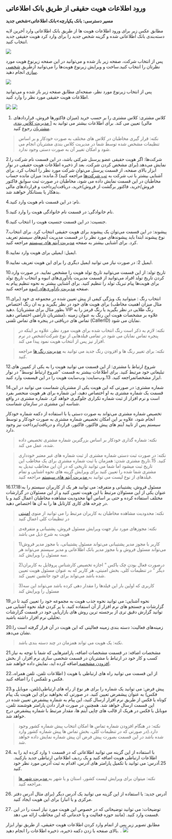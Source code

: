 ## ورود اطلاعات هویت حقیقی از طریق بانک اطلاعاتی

**مسیر دسترسی: بانک یکپارچه>بانک اطلاعاتی>شخص جدید**

مطابق عکس زیر برای ورود اطلاعات هویت ها از طریق بانک اطلاعاتی وارد آخرین لایه دسته‌بندی‌ بانک اطلاعاتی شده و گزینه شخص جدید را برای وارد کرد هویت حقیقی جدید انتخاب کنید.

![](haghighi1.png)

پس از انتخاب شرکت، صفحه زیر باز شده و می‌توانید در این صفحه زیرنوع هویت مورد نظرتان را انتخاب کنید.ساخت و ویرایش زیرنوع هویت‌ها را می‌توانید ازطریق [شخصی سازی]( https://github.com/1stco/PayamGostarDocs/blob/master/help2.5.4/Settings/Personalization-crm/Overview/General-information/General-information.md) انجام دهید. 

![](haghighi2.png)

پس از انتخاب زیرنوع مورد نظر، صفحه‌ای مطابق صفحه زیر باز شده و می‌توانید اطلاعات هویت حقیقی مورد نظر را وارد کنید.

![](haghighi3.png)
![](haghighi4.png)
 

1. کلاس مشتری: کلاس مشتری را بر حسب خرید (میزان فاکتورها فروش، قراردادهای مالی) تعیین می کند. برای اطلاعات بیشتر می توانید به [[ مدیریت کلاس بندی مشتریان](https://github.com/1stco/PayamGostarDocs/blob/master/help2.5.4/Settings/Customer-classification-management/Customer-classification-management.md) رجوع کنید.

> نکته: قرار گیری مخاطبان در کلاس های مختلف به صورت خودکار و بر اساس تنظیمات مشخص شده توسط شما در مدیریت کلاس بندی مشتریان انجام می شود و امکان تغییر آن به صورت دستی وجود ندارد.

2.شرکت‌ها: اگر هویت حقیقی عضو پرسنل شرکتی باشد، در این قسمت نام شرکت را نمایش می‌دهد.(برای مشخص کردن شرکت، بعد از ذخیره اطلاعات هویت حقیقی در نوار ابزار بالای صفحه، از قسمت پرسنل می‌توان شرکت مورد نظر را انتخاب کرد. برای آشنایی بیشتر با تب شرکت به [  تب شرکت‌ها]( https://github.com/1stco/PayamGostarDocs/blob/master/help2.5.4/Integrated-bank/Database/Personnel-Companies/Sherkathamd.md) مراجعه کنید)
3.مانده: میزان مانده حساب مخاطبان در این قسمت نمایش داده می شود، مخاطبان در صورت ثبت سوابق فاکتور فروش/خرید، فاکتور برگشت از فروش/خرید، دریافت/پرداخت و قراردادهای مالی بدهکار یا بستانکار خواهند شد.

4.نام: در این قسمت نام هویت وارد کنید.

5.نام خانوادگی: در قسمت نام خانوادگی هویت را وارد کنید.

6.جنسیت: در این قسمت جنسیت هویت را انتخاب کنید.

7.پیشوند: در این قسمت می‌توان یک پیشوند برای هویت حقیقی انتخاب کرد. برای انتخاب نوع پیشوند ابتدا باید پیشوندهای مورد نظر را در قسمت مدیریت آیتم‌های سیستم تعریف کرد. برای آشنایی بیشتر به صفحه [ مدیریت آیتم های سیستم](https://github.com/1stco/PayamGostarDocs/blob/master/help2.5.4/Basic-Information/Management-of-system-items/Management-of-system-items.md) مراجعه کنید. 

8.ایمیل: ایمیلی برای هویت وارد نمایید.

9.ایمیل 2: در صورت نیاز می توانید ایمیل دیگری را برای این هویت تعریف نمایید.

10.تاریخ تولد: از این قسمت می‌توانید تاریخ تولد هویت را مشخص نمایید. در صورت وارد کردن تاریخ تولد افراد می‌توانید از قسمت مدیریت یادآوری‌های انبوه و انتخاب تاریخ تولد برای هویت‌ها پیام تبریک تولد را تنظیم کنید. برای آشنایی بیشتر به نحوه تنظیم پیام به صفحه [ مدیریت یادآوری‌های انبوه]( https://github.com/1stco/PayamGostarDocs/blob/master/help2.5.4/Settings/Mass-memory-management/Mass-memory-management.md) مراجعه کنید.

11.انتخاب رنگ : میتوانید یک ویژگی کیفی از پیش تعیین شده در مجموعه ی خود (برای مثال میزان اهمیت مخاطب) برای هویت های خود در نظر بگیرید و به ان رنگ اختصاص دهید. (بطور مثال برای مشتریان VIP رنگ طلایی در نظر بگیرید یا رنگ قرمز را به مشتریان ناراضی اختصاص دهید)، علاوه بر مشخصات هویت این رنگ به عنوان زمینه تماس های دریافتی در پنجره های تماس تلفنی (CallerID) نمایان می شود.

> نکته: لازم به ذکر است رنگ انتخاب شده برای هویت مورد نظر، علاوه بر اینکه در پنجره تماس نمایان می شود در تمامی فیلدهایی از نوع شرکت/شخص در نرم افزار نیز پس از انتخاب هویت نمود پیدا می کند.

> نکته: برای تغییر رنگ ها و افزودن رنگ جدید می توانید به [مدیریت رنگ ها](https://github.com/1stco/PayamGostarDocs/blob/master/help2.5.4/Basic-Information/Color-management/Color-management.md) مراجعه کنید. 

12.شروع ارتباط با مشتری: از این قسمت می توانید هویت را به یکی از کمپین های تبلیغاتی خود مرتبط کنید. برای اطلاعات بیشتر به قسمت "شروع ارتباط توسط" در  نوار ابزار مشخصاتمراجعه کنید. 
13.وب‌سایت: وب‌سایت هویت را در این قیسمت وارد کنید. 

14.شماره مشتری: در صورتی که این هویت یکی از مشتریان شماست می توانید در این قسمت یک شماره مشتری به او اختصاص دهید، این شماره برای هر هویت منحصر بفرد است و نرم افزار از ثبت شماره تکراری جلوگیری خواهد کرد. شماره مشتری در واقع شناسه این مشتری در سازمان شماست.

 تخصیص شماره مشتری  می‌تواند به صورت دستی یا با استفاده از دکمه شماره خودکار انجام شود، علاوه بر این امکان تخصیص شماره مشتری به صورت خودکار و توسط سیستم پس از تایید آیتم های پیش فاکتور، فاکتور، قرارداد و دریافت/پرداخت نیز وجود دارد.
 
 > نکته: شماره گذاری خودکار بر اساس بزرگترین شماره مشتری تخصیص داده شده، عمل می کند.

> نکته: در صورت ثبت دستی شماره مشتری از ثبت شماره های غیر معتبر خودداری کنید.
15.تاریخ مشتری شدن: همزمان با ثبت شماره مشتری برای یک مخاطب این تاریخ ثبت میشود اما شما می توانید تاریخی که در آن این مخاطب تبدیل به مشتری شما شده را تعیین کنید
برای ویرایش گزینه های نحوه اشنایی و تمام فیلدهای از نوع لیست می توانید به[ مدیریت آیتم های سیستم](https://github.com/1stco/PayamGostarDocs/blob/master/help%202.5.4/Basic-Information/Management-of-system-items/Management-of-system-items.md) مراجعه کنید.

16.17.18:مسئول فروش، پشتیبانی و متفرقه: می توانید هر یک از کاربران سیستم را به عنوان یکی از این مسئولان مرتبط با این هویت تعیین کنید و از این مسئولان در گزارشات مختلف استفاده کرده و حتی بر اساس آنها محدودیت مشاهده مخاطبان اعمال کنید و یا در چرخه های کاری کارتابل ها را به آن ها اختصاص دهید.

> نکته: محدودیت مشاهده مخاطبان به کاربران مرتبط را می توانید از منوی [امنیتی](https://github.com/1stco/PayamGostarDocs/blob/master/help2.5.4/Settings/General-settings/security/security.md)
در تنظیمات کلی اعمال کنید

>  نکته: مجوزهای مورد نیاز جهت ویرایش مسئول فروش، پشتیبانی و متفرقه‌ی هویت به شرح ذیل می باشد

>  1)کاربر با مجوز مدیر پشتیبانی می‌تواند مسئول پشتیبانی،  با مجوز مدیر فروش می‌تواند مسئول فروش و با مجوز مدیر بانک اطلاعاتی و مدیر سیستم می‌تواند هر سه مسئول را ویرایش کند.

>  2)درصورت فعال بودن چک باکس " اجازه تخصیص کارشناس پروفایل به کاربران دیگر " در تنظیمات کلی، بخش امنیتی، هر کاربر که به عنوان مسئول هویت تعیین شده باشد می‌تواند برای خود جانشین تعیین کند.

>  3)کاربری که اولین بار این فیلدها را مقدار دهی کرده باشد می‌تواند این سه مسئول را ویرایش کند



19.نحوه آشنایی: می توانید نحوه جذب هویت به مجموعه خود را تعیین کنید تا در گزارشات و جستجو های نرم افزار از آن استفاده کنید. با پر کردن فیلد نحوه آشنایی می توانید گزارش دقیق تری از برجسته ترین روش های بازاریابی خود در قسمت گزارشات تحلیلی نرم افزار داشته باشید.

20.زمینه‌های فعالیت: دسته بندی زمینه فعالیتی که این هویت در آن قرار گرفته است را نشان می‌دهد.

> نکته: یک هویت می تواند همزمان در چند دسته بندی باشد.

21.مشخصات اضافه: در قسمت مشخصات اضافه، پارامترهایی که شما با توجه به نیاز کسب و کار خود در ارتباط با مشتریان در قسمت شخصی سازی نرم افزار، از بخش [افزودن مشخصه ](https://github.com/1stco/PayamGostarDocs/blob/master/help2.5.4/Settings/Personalization-crm/Overview/General-information/Add-features/Add-features.md)اضافه کرده اید، نمایش داده خواهند شد.

22.از این قسمت می توانید راه های ارتباطی با هویت ( اطلاعات تلفن، تلفن همراه، فکس و تلفکس ) را اضافه کنید.

23.پیش فرض: می توانید یک شماره را برای هر نوع از راه های ارتباطی(تلفن، موبایل و فکس) به عنوان پیشفرض تعیین کنید. در صورتی که بخواهید برای این هویت یک پیام کوتاه یا فکس از طریق نرم افزار ارسال کنید، این پیام به شماره پیشفرض تعیین شده در این قسمت ارسال خواهد شد. همچنین در صورت قرار دادن پارامتر هوشمند تلفن، موبابل یا فکس در هریک از قالب های چاپی آیتم ها، مقدار مرتبط با شماره پیشفرض درج خواهد شد.

> نکته: در هنگام افزودن شماره تماس ها امکان انتخاب پیش شماره کشور وجود دارد.(در صورتی که در تنظیمات کلی،  بخش تماس ها پیش شماره کشور وارد شده باشد در این قسمت بصورت پیش فرض آن پیش شماره نمایش داده خواهد شد.

24. با استفاده از این گزینه می توانید اطلاعاتی که در قسمت ۱ وارد کرده اید را به اطلاعات ارتباطی هویت اضافه کنید و یک ردیف اطلاعاتی ارتباطی جدید بازکنید.
25.آدرس: می توانید  با تکمیل پارامتر های آدرس، اقدام به ثبت آدرس مورد نظر خود کنید.

> نکته: میتوان برای ویرایش لیست کشور، استان و یا شهر به[ مدیریت شهر ها ](https://github.com/1stco/PayamGostarDocs/blob/master/help2.5.4/Basic-Information/Management-of-countries-provinces-and-cities/Management-of-countries-provinces-and-cities.md)مراجعه کنید.

26. آدرس جدید: با استفاده از این گزینه می توانید یک آدرس دیگر  (برای مثال آدرس دفتر مرکزی و یا انبار) برای این هویت ایجاد کنید.

27. توضیحات: می توانید توضیحاتی که در خصوص این هویت مورد نیاز است را در این قسمت وارد کنید. (مانند حوزه فعالیت و یا خدماتی که این مخاطب ارائه می دهد.

مطابق تصویر زیر پس از اتمام وارد کردن اطلاعات هویت حقیقی، از طریق نوار ابزار بالای صفحه با زدن دکمه ذخیره، ذخیره اطلاعات را انجام دهید.
.
![](haghighi5.png)

